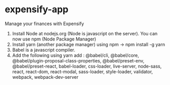 # expensify-app
Manage your finances with Expensify

1. Install Node at nodejs.org (Node is javascript on the server). You can now use npm (Node Package Manager)
2. Install yarn (another package manager) using npm → npm install -g yarn
3. Babel is a javascript compiler.
4. Add the following using yarn add :
@babel/cli,
@babel/core,
@babel/plugin-proposal-class-properties,
@babel/preset-env,
@babel/preset-react,
babel-loader,
css-loader,
live-server,
node-sass,
react,
react-dom,
react-modal,
sass-loader,
style-loader,
validator,
webpack,
webpack-dev-server